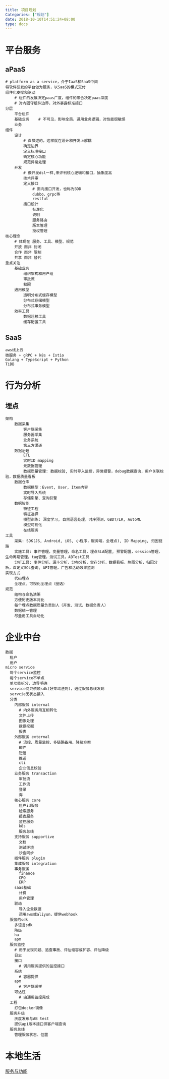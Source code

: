 ```yaml
---
title: 项目规划
Categories: ["规划"]
date: 2018-10-10T14:51:24+08:00
type: docs
---
```


# 平台服务
## aPaaS
    # platform as a service，介于IaaS和SaaS中间
    将软件研发的平台做为服务，以SaaS的模式交付
    组件化支撑和驱动
        # 组件的发展决定paas广度，组件的聚合决定paas深度
        # 对内固守组件边界，对外暴露标准接口
    分层
        平台组件
        基础业务    # 不可见，影响全局，通用业务逻辑，对性能很敏感
        业务
    组件
        设计
            # 自描述的，这样就在设计和开发上解耦
            确定边界
            定义标准接口
            确定核心功能
            规范异常处理
        开发
            # 像开发dsl一样,来评判核心逻辑和接口，抽象度高
            技术评审
            定义接口
                # 面向接口开发，也称为BDD
                dubbo、grpc等
                restful
            接口设计
                标准化
                说明
                服务路由
                版本管理
                授权管理
    核心理念
        # 体现在 服务、工具、模型、规范
        开放 而非 封闭
        合作 而非 限制
        共享 而非 替代
    重点关注
        基础业务
            组织架构和用户组
            审批流
            权限
        通用模型
            透明分布式缓存模型
            分布式存储模型
            分布式事务模型
        效率工具
            数据迁移工具
            缓存配置工具
## SaaS
    aws线上云
    微服务 + gRPC + k8s + Istio
    Golang + TypeScript + Python
    TiDB


# 行为分析
## 埋点
    架构
        数据采集
            客户端采集
            服务器采集
            业务系统
            第三方渠道
        数据治理
            ETL
            实时ID mapping
            元数据管理
            数据质量管理: 数据校验, 实时导入监控，异常报警，debug数据查询，用户关联校验，数据质量看板
        数据仓库
            数据模型：Event, User, Item内容
            实时导入系统
            存储引擎、查询引擎
        数据智能
            特征工程
            特征选择
            模型训练: 深度学习, 自然语言处理，时序预测，GBDT/LR, AutoML
            模型可视化
            在线服务
    工具
        采集: SDK(JS, Android, iOS, 小程序，服务端，全埋点), ID Mapping, 归因链路
        实施工具: 事件管理，变量管理，命名工具，埋点SLA配置, 预警配置，session管理，生命周期管理，tag管理，测试工具，ABTest工具
        分析工具: 事件分析，漏斗分析，分布分析，留存分析，数据看板，热图分析，归因分析，自定义SQL查询, API管理，广告和活动效果监测
    实现方式
        代码埋点
        全埋点、可视化全埋点（圈选）
    规范
        结构与命名清晰
        方便历史版本对比
        每个埋点数据质量负责到人（开发、测试、数据负责人）
        数据统一管理
        尽量用工具自动化


# 企业中台
    数据
      租户
      用户
    micro service
      每个service监控
      每个service不单点
      单功能拆分，边界明确
      service间只依赖sdk(好莱坞法则)，通过服务总线发现
      servcie无状态接入
      分类
        内部服务 internal
          # 内外服务用互相转化
          文件上传
          图像处理
          数据挖掘
          报表
        外部服务 external
          # 流控、质量监控、多链路备用、降级方案
          邮件
          短信
          推送
          cti
          企业信息校验
        业务服务 transaction
          审批流
          工作流
          登录
          海
        核心服务 core
          租户id服务
          检索服务
          报表服务
          监控服务
          k8s
          服务总线
        支持服务 supportive
          文档
          测试环境
          沙盒同步
        插件服务 plugin
        集成服务 integration
        事务服务
          finance
          CPQ
          ERP
        saas基础
          计费
          用户管理
        联动
          导入企业数据
          调用aws或aliyun，提供webhook
      服务的sdk
        多语言sdk
        降级
        ha
        apm
      服务监控
        # 用于发现问题、追查事故、评估缩容或扩容、评估降级
        日志
        接口
          # 调用服务提供的监控接口
        系统
          # 容器提供
        apm
          # 客户端采样
        可达性
          # 由通用监控完成
      工程
        打包docker镜像
      服务升级
        灰度发布与AB test
        提供api版本接口供客户端查询
      服务总线
        管理服务状态、位置

# 本地生活
[服务与功能](https://github.com/outrunJ/logseq/blob/main/jncloud/pages/%E5%AE%9E%E4%BD%93%E8%A7%86%E5%9B%BE.md)